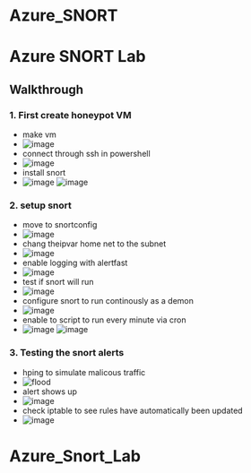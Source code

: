 # Azure_SNORT


# <h1>Azure SNORT Lab
  
  
## <a>Walkthrough </b>
###  1. First create honeypot VM
  - make vm
  - ![image](https://github.com/user-attachments/assets/cde4a592-a2b6-49ee-9258-b963dd2946b4)
  - connect through ssh in powershell
  - ![image](https://github.com/user-attachments/assets/0da8a6a6-daaa-4ed3-a56f-b79410a716e4)
  - install snort
  - ![image](https://github.com/user-attachments/assets/114a6538-cdc8-4314-84a3-58487754a5b9)
    ![image](https://github.com/user-attachments/assets/7d75339e-30ac-4e28-8b1e-84f891378bb2)



###  2. setup snort
  - move to snortconfig
  - ![image](https://github.com/user-attachments/assets/d1ee031a-3ba7-41e1-bab8-f11d4c1135fb)
  - chang theipvar home net to the subnet
  - ![image](https://github.com/user-attachments/assets/7cfd9ba9-d4f2-419f-a25d-b445731c3026)
  - enable logging with alertfast
  - ![image](https://github.com/user-attachments/assets/d2fd8990-7809-4849-b809-5228516c5fe9)
  - test if snort will run
  - ![image](https://github.com/user-attachments/assets/43a4054f-dca6-4142-b80d-95099a7d8a3f)
  - configure snort to run continously as a demon
  - ![image](https://github.com/user-attachments/assets/d7426e51-30b1-4df2-afa7-f77a77ff4eea)
  - enable to script to run every minute via cron
  - ![image](https://github.com/user-attachments/assets/fa4a4cb2-313e-449f-9b1e-7ba687639ad4)
    ![image](https://github.com/user-attachments/assets/0378ef68-a1b1-4a2b-9289-1f4f5859c1f6)


###  3. Testing the snort alerts
  - hping to simulate malicous traffic
  - ![flood](https://github.com/user-attachments/assets/81a78c1f-8f36-40b8-b4bc-08d38365d263)
  - alert shows up
  - ![image](https://github.com/user-attachments/assets/7bfa86c5-7a52-448f-9ac0-631891def8b0)
  - check iptable to see rules have automatically been updated
  - ![image](https://github.com/user-attachments/assets/d632e793-aff1-4c82-8173-44a4da7317d1)

 



# Azure_Snort_Lab
